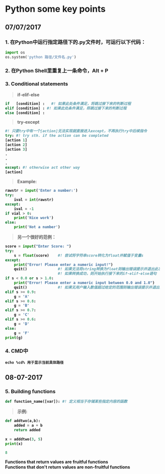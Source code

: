 # Python some key points

## 07/07/2017

### 1. 在Python中运行指定路径下的.py文件时，可运行以下代码：
```python
import os
os.system('python 路径/文件名.py')
```

### 2. 在Python Shell里重复上一条命令，Alt + P

### 3. Conditional statements
> <b> if-elif-else <b>
```python
if   [condition] :   #! 如果此处条件满足，将跳过接下来的判断过程
elif [condition] : #! 如果此处条件满足，将跳过接下来的判断过程
else [condition] :
```
> <b> try-except <b>
```python
#! 只要try中有一个[action]无法实现就直接进入except，不再执行try中后续指令
try: #! try sth. if the action can be completed
[action 1] 
[action 2]
[action 3] 
.
.
.
except: #! otherwise act other way
[action] 
```
> <b> Example: <b>
```python
rawstr = input('Enter a number:')
try:
    ival = int(rawstr)
except:
    ival = -1
if vial > 0:
    print('Nice work')
else:
    print('Not a number')
```
> <b> 另一个很好的范例：<b>
```python
score = input("Enter Score: ")
try: 
    s = float(score)    #! 尝试将字符串score转化为float并赋值于变量s
except: 
    print("Error! Please enter a numeric input!")
    quit()              #! 如果无法将string转换为float则输出错误提示并退出此次程序执行
                        #! 如果转换成功，则开始执行接下来的if-elif-else语句
if s < 0.0 or s > 1.0:
    print("Error! Please enter a numeric input between 0.0 and 1.0")
    quit()              #! 如果无用户输入数值超过给定的范围则输出错误提示并退出此次程序执行
elif s >= 0.9:
    g = 'A'
elif s >= 0.8:
    g = 'B'
elif s >= 0.7:
    g = 'C'
elif s >= 0.6:
    g = 'D'
else:
    g = 'F'
print(g)
```

### 4. CMD中
```echo %cd% 用于显示当前具体路径```

## 08-07-2017

### 5. Building functions
```python
def function_name([var]): #! 定义相当于存储某些指定内容的函数
```
> <b> 示例: <b>
```python
def addtwo(a,b):
    added = a + b
    return added
    
x = adddtwo(3, 5)
print(x)

8
```
Functions that return values are <b>fruitful<b> functions </br>
Functions that don't return values are <b> non-fruitful <b> functions
